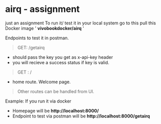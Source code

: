 # airq - assignment
just an assignment
To run it/ test it in your local system go to this pull this Docker image ' <b>vivobookdocker/airq</b> '

Endpoints to test it in postman.
>GET: /getairq 
 - should pass the key you get as x-api-key header
 - you will recieve a success status if key is valid.
>GET : /
 - home route. Welcome page.
>Other routes can be handled from UI.

Example:
If you run it via docker
 - Homepage will be <b>http://localhost:8000/</b>
 - Endpoint to test via postman will be <b>http://localhost:8000/getairq</b>
